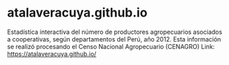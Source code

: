# atalaveracuya.github.io
Estadística interactiva del número de productores agropecuarios asociados a cooperativas, según departamentos del Perú, año 2012. Esta información se realizó procesando el Censo Nacional Agropecuario (CENAGRO)
Link: https://atalaveracuya.github.io/
